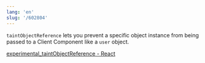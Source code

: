 ```yaml
---
lang: 'en'
slug: '/602804'
---
```


`taintObjectReference` lets you prevent a specific object instance from being passed to a Client Component like a `user` object.

[experimental_taintObjectReference - React](https://react.dev/reference/react/experimental_taintObjectReference)
